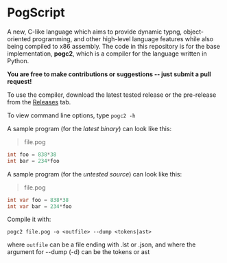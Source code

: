 # PogScript

A new, C-like language which aims to provide dynamic typng, object-oriented programming, and other high-level language features while also being compiled to x86 assembly. The code in this repository is for the base implementation, **pogc2**, which is a compiler for the language written in Python.

**You are free to make contributions or suggestions -- just submit a pull request!**

To use the compiler, download the latest tested release or the pre-release from the [Releases](https://github.com/User0332/PogScript/releases) tab.

To view command line options, type ```pogc2 -h```

A sample program (for the *latest binary*) can look like this:

>file.pog
```cs
int foo = 838*38
int bar = 234*foo
```
A sample program (for the *untested source*) can look like this:

>file.pog
```cs
int var foo = 838*38
int var bar = 234*foo
```

Compile it with:
```console
pogc2 file.pog -o <outfile> --dump <tokens|ast>
```

where ```outfile``` can be a file ending with .lst or .json, and where the argument for --dump (-d) can be the tokens or ast
